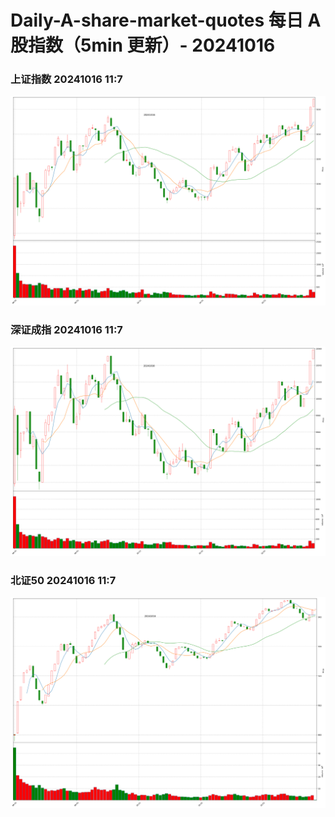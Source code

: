 
# Daily-A-share-market-quotes 每日 A 股指数（5min 更新）- 20241016

### 上证指数 20241016 11:7
![](./fig/2024/10/20241016-sh000001.png)

### 深证成指 20241016 11:7
![](./fig/2024/10/20241016-sz399001.png)

### 北证50 20241016 11:7
![](./fig/2024/10/20241016-bj899050.png)
